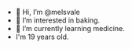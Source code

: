- 👋 Hi, I’m @melsvale
- 👀 I’m interested in baking.
- 🌱 I’m currently learning medicine.
- I'm 19 years old.


<!---
melsvale/melsvale is a ✨ special ✨ repository because its `README.md` (this file) appears on your GitHub profile.
You can click the Preview link to take a look at your changes.
--->
